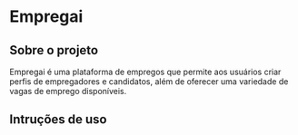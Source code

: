 # Empregai

## Sobre o projeto

Empregai é uma plataforma de empregos que permite aos usuários criar perfis de empregadores e candidatos, além de oferecer uma variedade de vagas de emprego disponíveis.

## Intruções de uso
